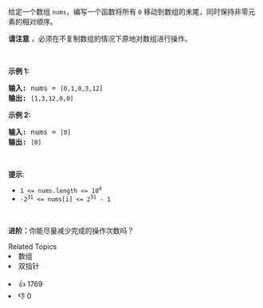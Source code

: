 <p>给定一个数组 <code>nums</code>，编写一个函数将所有 <code>0</code> 移动到数组的末尾，同时保持非零元素的相对顺序。</p>

<p><strong>请注意</strong>&nbsp;，必须在不复制数组的情况下原地对数组进行操作。</p>

<p>&nbsp;</p>

<p><strong>示例 1:</strong></p>

<pre>
<strong>输入:</strong> nums = <span><code>[0,1,0,3,12]</code></span>
<strong>输出:</strong> <span><code>[1,3,12,0,0]</code></span>
</pre>

<p><strong>示例 2:</strong></p>

<pre>
<strong>输入:</strong> nums = <span><code>[0]</code></span>
<strong>输出:</strong> <span><code>[0]</code></span></pre>

<p>&nbsp;</p>

<p><strong>提示</strong>:</p> 
<meta charset="UTF-8" />

<ul> 
 <li><code>1 &lt;= nums.length &lt;= 10<sup>4</sup></code></li> 
 <li><code>-2<sup>31</sup>&nbsp;&lt;= nums[i] &lt;= 2<sup>31</sup>&nbsp;- 1</code></li> 
</ul>

<p>&nbsp;</p>

<p><b>进阶：</b>你能尽量减少完成的操作次数吗？</p>

<div><div>Related Topics</div><div><li>数组</li><li>双指针</li></div></div><br><div><li>👍 1769</li><li>👎 0</li></div>